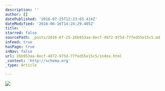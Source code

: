 ```yaml
---
description: ''
author: []
datePublished: '2016-07-25T12:23:03.414Z'
dateModified: '2016-06-16T14:24:29.405Z'
title: ''
starred: false
sourcePath: _posts/2016-07-25-26b953aa-8ecf-4872-975d-77fed55e15c5.md
inFeed: true
hasPage: true
inNav: false
url: 26b953aa-8ecf-4872-975d-77fed55e15c5/index.html
_context: 'http://schema.org'
_type: Article

---
```

![](https://the-grid-user-content.s3-us-west-2.amazonaws.com/e65466fd-cfb7-4f0b-af81-c2549b0cbeb1.jpg)